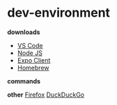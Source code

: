 # dev-environment

__downloads__

- [VS Code](https://code.visualstudio.com/download)
- [Node JS](https://nodejs.org/en/) 
- [Expo Client](https://expo.io/tools)
- [Homebrew](https://opensource.com/article/20/6/homebrew-mac)

__commands__

__other__
[Firefox](https://www.mozilla.org/en-US/firefox/new/)
[DuckDuckGo](https://duckduckgo.com/)
